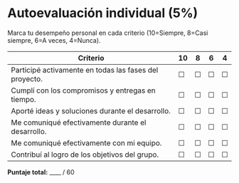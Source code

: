 # Autoevaluación individual (5%)

Marca tu desempeño personal en cada criterio (10=Siempre, 8=Casi siempre, 6=A veces, 4=Nunca).

| Criterio | 10 | 8 | 6 | 4 |
|---|---|---|---|---|
| Participé activamente en todas las fases del proyecto. | ☐ | ☐ | ☐ | ☐ |
| Cumplí con los compromisos y entregas en tiempo. | ☐ | ☐ | ☐ | ☐ |
| Aporté ideas y soluciones durante el desarrollo. | ☐ | ☐ | ☐ | ☐ |
| Me comuniqué efectivamente durante el desarrollo. | ☐ | ☐ | ☐ | ☐ |
| Me comuniqué efectivamente con mi equipo. | ☐ | ☐ | ☐ | ☐ |
| Contribuí al logro de los objetivos del grupo. | ☐ | ☐ | ☐ | ☐ |

**Puntaje total:** ____ / 60
